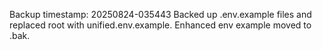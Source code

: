 Backup timestamp: 20250824-035443
Backed up .env.example files and replaced root with unified.env.example. Enhanced env example moved to .bak.
